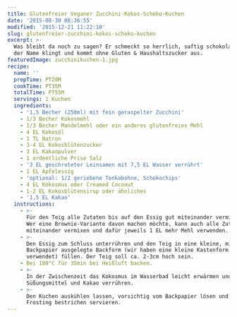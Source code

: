 ```yaml
---
title: Glutenfreier Veganer Zucchini-Kokos-Schoko-Kuchen
date: '2015-08-30 08:36:55'
modified: '2015-12-21 11:22:10'
slug: glutenfreier-zucchini-kokos-schoko-kuchen
excerpt: >-
  Was bleibt da noch zu sagen? Er schmeckt so herrlich, saftig schokoladig wie
  der Name klingt und kommt ohne Gluten & Haushaltszucker aus.
featuredImage: zucchinikuchen-1.jpg
recipe:
  name: ''
  prepTime: PT20M
  cookTime: PT35M
  totalTime: PT55M
  servings: 1 Kuchen
  ingredients:
    - '1,5 Becher (250ml) mit fein geraspelter Zucchini'
    - 1/3 Becher Kokosmehl
    - 1/3 Becher Mandelmehl oder ein anderes glutenfreies Mehl
    - 4 EL Kokosöl
    - 1 TL Natron
    - 3-4 EL Kokosblütenzucker
    - 3 EL Kakaopulver
    - 1 ordentliche Prise Salz
    - '3 EL geschroteter Leinsamen mit 7,5 EL Wasser verrührt'
    - 1 EL Apfelessig
    - 'optional: 1/2 geriebene Tonkabohne, Schokochips'
    - 4 EL Kokosmus oder Creamed Coconut
    - 1-2 EL Kokosblütensirup oder ähnliches
    - '1,5 EL Kakao'
  instructions:
    - >-
      Für den Teig alle Zutaten bis auf den Essig gut miteinander vermischen.
      Wer eine Brownie-Variante davon machen möchte, kann auch alle Zutaten
      miteinander vermixen und dafür jeweils 1 EL mehr Mehl verwenden.
    - >-
      Den Essig zum Schluss unterrühren und den Teig in eine kleine, mit
      Backpapier ausgelegte Backform (wir haben eine kleine Kastenform
      verwendet) füllen. Der Teig soll ca. 2-3cm hoch sein.
    - Bei 180°C für 35min bei Heißluft backen.
    - >-
      In der Zwischenzeit das Kokosmus im Wasserbad leicht erwärmen und mit
      Süßungsmittel und Kakao verrühren.
    - >-
      Den Kuchen auskühlen lassen, vorsichtig vom Backpapier lösen und mit dem
      Frosting bestrichen servieren.
---
```


<!-- Image removed (no copyright): zucchinikuchen-1-2-640x424.jpg -->
